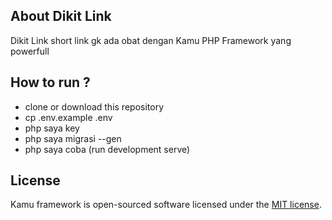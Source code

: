 ## About Dikit Link

Dikit Link short link gk ada obat dengan Kamu PHP Framework yang powerfull

## How to run ?
- clone or download this repository
- cp .env.example .env
- php saya key
- php saya migrasi --gen
- php saya coba (run development serve)

## License

Kamu framework is open-sourced software licensed under the [MIT license](https://opensource.org/licenses/MIT).